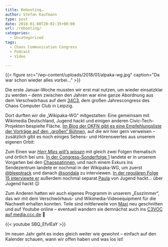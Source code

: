 ```yaml
---
title: Rebooting…
author: Stefan Kaufmann
type: post
date: 2018-01-08T20:02:35+00:00
url: /rebooting/
categories:
  - Uncategorized
tags:
  - Chaos Communication Congress
  - Podcast
  - Video

---
```

{{< figure src="/wp-content/uploads/2018/01/alpaka-wg.jpg" caption="Da war schon wieder alles vorbei…" >}}

Die erste Januar-Woche mussten wir erst mal nutzen, um wieder einsatzklar zu werden – denn zwischen den Jahren war eine ganze Abordnung aus dem Verschwörhaus auf dem [34C3][2], dem großen Jahrescongress des Chaos Computer Club in Leipzig.

Dort durften wir die „Wikipaka-WG“ mitgestalten: Eine gemeinsam mit Wikimedia Deutschland, Jugend hackt und einigen anderen Civic-Tech-Projekten bespielte Fläche. [Im Blog der OKFN gibt es eine Empfehlungsliste der Vorträge auf den „großen“ Bühnen,][3] auf die wir hier gern verweisen – zusätzlich gibt es noch einiges Sehens- und Hörenswertes aus unserem eigenen Orbit:

Zum Einen war [_Herr Mies will&#8217;s wissen_][4] mit gleich zwei Folgen thematisch und örtlich bei uns. [In der Congress-Sonderfolge 1][5] landete er in unserem Vorgarten bei den [Chaospatinnen,][6] und nach einem Exkurs ins Sendezentrum landete er nochmal in der Wikipaka-WG, um zuerst [@bleeptrack][7] und danach [@sondala][8] zu interviewen. [In der regulären Folge 15 interviewte er][9] außerdem nochmal separat [Paula][10] von Jugend hackt… über Jugend hackt 😉

Zum Anderen hatten wir auch eigenes Programm in unserem „Esszimmer“, das wir mit dem Verschwörhaus- und Wikimedia-Videoequipment für die Nachwelt erhalten konnten. Teile sind mittlerweile von [Maxi][11] neu geschnitten und auf Youtube online – eventuell wandern sie demnächst auch ins [C3VOC auf media.ccc.de][12] 🙂

{{< youtube SBQ_EfvlEaY >}}

Im neuen Jahr geht es indes gleich weiter wie gewohnt – einfach auf den Kalender schauen, wann wir offen haben und was los ist!

 [1]: /wp-content/uploads/2018/01/alpaka-wg.jpg
 [2]: https://events.ccc.de/congress/2017/wiki/index.php/Main_Page
 [3]: https://okfn.de/blog/2018/01/34c3-rueckblick/
 [4]: https://mies.me
 [5]: https://mies.me/2017/12/27/herr-mies-sagtwat-tag-1-auf-dem-34c3/
 [6]: https://events.ccc.de/2016/11/16/chaos-mentors-we-make-congress-work-for-you/
 [7]: http://bleeptrack.de/
 [8]: https://twitter.com/sondala
 [9]: https://mies.me/2018/01/03/hmww15-jugend-hackt-mit-paula-gruenwald/
 [10]: https://twitter.com/rinhia
 [11]: https://robbi5.de/
 [12]: https://media.ccc.de/